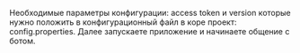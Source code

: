 Необходимые параметры конфигурации: access token и version которые нужно положить в конфигурационный файл в коре проект: config.properties.
Далее запускаете приложение и начинаете общение с ботом.